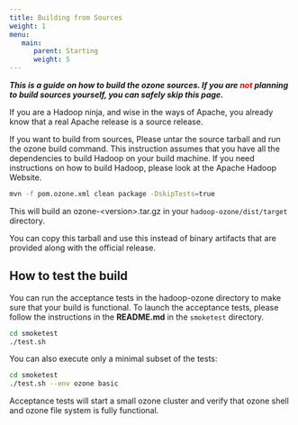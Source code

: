 ```yaml
---
title: Building from Sources
weight: 1
menu:
   main:
      parent: Starting
      weight: 5
---
```

<!---
  Licensed to the Apache Software Foundation (ASF) under one or more
  contributor license agreements.  See the NOTICE file distributed with
  this work for additional information regarding copyright ownership.
  The ASF licenses this file to You under the Apache License, Version 2.0
  (the "License"); you may not use this file except in compliance with
  the License.  You may obtain a copy of the License at

      http://www.apache.org/licenses/LICENSE-2.0

  Unless required by applicable law or agreed to in writing, software
  distributed under the License is distributed on an "AS IS" BASIS,
  WITHOUT WARRANTIES OR CONDITIONS OF ANY KIND, either express or implied.
  See the License for the specific language governing permissions and
  limitations under the License.
-->

***This is a guide on how to build the ozone sources.  If you are <font
color="red">not</font>
planning to build sources yourself, you can safely skip this page.***

If you are a Hadoop ninja, and wise in the ways of Apache,  you already know
that a real Apache release is a source release.

If you want to build from sources, Please untar the source tarball and run
the ozone build command. This instruction assumes that you have all the
dependencies to build Hadoop on your build machine. If you need instructions
on how to build Hadoop, please look at the Apache Hadoop Website.

```bash
mvn -f pom.ozone.xml clean package -DskipTests=true
```

This will build an ozone-\<version\>.tar.gz in your `hadoop-ozone/dist/target` directory.

You can copy this tarball and use this instead of binary artifacts that are
provided along with the official release.

## How to test the build
You can run the acceptance tests in the hadoop-ozone directory to make sure
that  your build is functional. To launch the acceptance tests, please follow
 the instructions in the **README.md** in the `smoketest` directory. 

```bash
cd smoketest
./test.sh
```

 You can also execute only a minimal subset of the tests:

```bash
cd smoketest
./test.sh --env ozone basic
```

Acceptance tests
 will start a small ozone cluster and verify that ozone shell and ozone file
 system is fully functional.